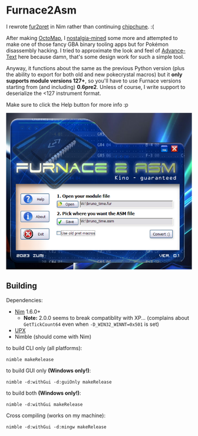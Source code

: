 # Furnace2Asm

I rewrote [fur2pret](https://github.com/ZoomTen/chipstuff/blob/master/furnace/fur2pret.py) in Nim rather than continuing [chipchune](https://github.com/ZoomTen/chipchune/). :(

After making [OctoMap](https://github.com/ZoomTen/OctoMap), I [nostalgia-mined](http://archives.somnolescent.net/web/mari_nc2/essays/nostalgiamining.html) some more and attempted to make one of those fancy GBA binary tooling apps but for Pok&eacute;mon disassembly hacking. I tried to approximate the look and feel of [Advance-Text](https://www.romhacking.net/utilities/427/) here because damn, that's some design work for such a simple tool.

Anyway, it functions about the same as the previous Python version (plus the ability to export for both old and new pokecrystal macros) but it **only supports module versions 127+**, so you'll have to use Furnace versions starting from (and including) **0.6pre2**. Unless of course, I write support to deserialize the <127 instrument format.

Make sure to click the Help button for more info :p

![](docimg/app.png)

## Building

Dependencies:
  * [Nim](https://nim-lang.org/) 1.6.0+
    * **Note:** 2.0.0 seems to break compatiblity with XP... (complains about `GetTickCount64` even when `-D_WIN32_WINNT=0x501` is set)
  * [UPX](https://upx.github.io/)
  * Nimble (should come with Nim)

to build CLI only (all platforms):
```
nimble makeRelease
```
to build GUI only **(Windows only!)**:
```
nimble -d:withGui -d:guiOnly makeRelease
```
to build both **(Windows only!)**:
```
nimble -d:withGui makeRelease
```
Cross compiling (works on my machine):
```
nimble -d:withGui -d:mingw makeRelease
```
